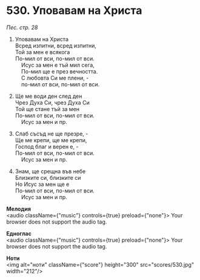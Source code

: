 # 530. Уповавам на Христа  

*Пес. стр. 28*  

1. Уповавам на Христа  
Всред изпитни, всред изпитни,  
Той за мен е всякога  
По-мил от вси, по-мил от вси.  
    Исус за мен е тъй мил сега,  
    По-мил ще е през вечността.  
    С любовта Си ме плени, -  
    по-мил от вси, по-мил от вси.  

2. Ще ме води ден след ден  
Чрез Духа Си, чрез Духа Си  
Той ще стане тъй за мен  
По-мил от вси, по-мил от вси.  
    Исус за мен и пр.  

3. Слаб съсъд не ще презре, -  
Ще ме крепи, ще ме крепи,  
Господ благ и верен е, -  
По-мил от вси, по-мил от вси.  
    Исус за мен и пр.  

4. Знам, ще срещна във небе  
Близките си, близките си  
Но Исус за мен ще е  
По-мил от вси, по-мил от вси.  
    Исус за мен и пр.  

__Мелодия__  
<audio className={"music"} controls={true} preload={"none"}><source src="mp3/530.mp3" type="audio/mpeg"/>
Your browser does not support the audio tag.
</audio>  

__Едноглас__  
<audio className={"music"} controls={true} preload={"none"}><source src="transp/530.mp3" type="audio/mpeg"/>
Your browser does not support the audio tag.
</audio>  

__Ноти__  
<img alt="ноти" className={"score"} height="300" src="scores/530.jpg" width="212"/>
